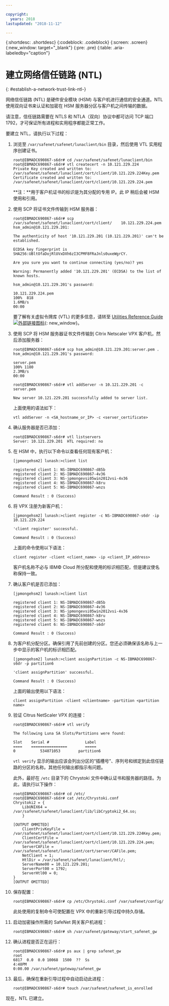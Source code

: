 ```yaml
---

copyright:
  years: 2018
lastupdated: "2018-11-12"

---
```


{:shortdesc: .shortdesc}
{:codeblock: .codeblock}
{:screen: .screen}
{:new_window: target="_blank"}
{:pre: .pre}
{:table: .aria-labeledby="caption"}

# 建立网络信任链路 (NTL)
{: #establish-a-network-trust-link-ntl-}

网络信任链路 (NTL) 是硬件安全模块 (HSM) 与客户机进行通信的安全通道。NTL 使用双向证书来认证和加密在 HSM 服务器分区与客户机之间传输的数据。

请注意，信任链路需要在 NTLS 和 NTLA（双向）协议中都可访问 TCP 端口 1792，才可保证所有进程和实用程序都能正常工作。

要建立 NTL，请执行以下过程：

1.	浏览至 `/var/safenet/safenet/lunaclient/bin` 目录，然后使用 VTL 实用程序创建证书。

	```
	root@IBMADC690867-s6dr# cd /var/safenet/safenet/lunaclient/bin
	root@IBMADC690867-s6dr# vtl createcert -n 10.121.229.224
	Private Key created and written to: /var/safenet/safenet/lunaclient/cert/client/10.121.229.224Key.pem
	Certificate created and written to: /var/safenet/safenet/lunaclient/cert/client/10.121.229.224.pem
	```

	**注：**用于客户机证书的标识是为其分配的专用 IP。此 IP 稍后会被 HSM 使用和引用。

2. 使用 SCP 将证书文件传输到 HSM 服务器：

	```
	root@IBMADC690867-s6dr# scp /var/safenet/safenet/lunaclient/cert/client/	10.121.229.224.pem hsm_admin@10.121.229.201:

	The authenticity of host '10.121.229.201 (10.121.229.201)' can't be established.

	ECDSA key fingerprint is SHA256:UBltOfaDojRlUVxDXh6zI3CPMF8FRaJnls0uxeWgrCY.

	Are you sure you want to continue connecting (yes/no)? yes

	Warning: Permanently added '10.121.229.201' (ECDSA) to the list of known hosts.

	hsm_admin@10.121.229.201's password:

	10.121.229.224.pem                                                 
	100%  818     	
	1.6MB/s   
	00:00
	```

	要了解有关虚拟令牌库 (VTL) 的更多信息，请转至 [Utilities Reference Guide ![外部链接图标](../../icons/launch-glyph.svg "外部链接图标")](https://public.dhe.ibm.com/cloud/bluemix/network/vpx/utilities_reference_guide.pdf){: new_window}。

3.	使用 SCP 将 HSM 服务器证书文件传输到 Citrix Netscaler VPX 客户机，然后添加服务器：

	```
	root@IBMADC690867-s6dr# scp hsm_admin@10.121.229.201:server.pem .
	hsm_admin@10.121.229.201's password:

	server.pem                                                         
	100% 1180     	
	2.3MB/s   
	00:00

	root@IBMADC690867-s6dr# vtl addServer -n 10.121.229.201 -c server.pem

	New server 10.121.229.201 successfully added to server list.
	```

	上面使用的语法如下：

	```
	vtl addServer -n <SA_hostname_or_IP> -c <server_certificate>
	```

3. 确认服务器是否已添加：

	```
	root@IBMADC690867-s6dr# vtl listservers
	Server: 10.121.229.201  HTL required: no
	```

4.	在 HSM 中，执行以下命令以查看任何现有客户机：

	```
	[jpmongehsm2] lunash:>client list

	registered client 1: NS-IBMADC690867-d85b
	registered client 2: NS-IBMADC690867-4v36
	registered client 3: NS-jpmongevsi05win2012vsi-4v36
	registered client 4: NS-IBMADC690867-k8ru
	registered client 5: NS-IBMADC690867-wnzs

	Command Result : 0 (Success)
	```

5.	将 VPX 注册为新客户机：

	```
	[jpmongehsm2] lunash:>client register -c NS-IBMADC690867-s6dr -ip 10.121.229.224

	'client register' successful.

	Command Result : 0 (Success)
	```

	上面的命令使用以下语法：

	```
	client register -client <client_name> -ip <client_IP_address>
	```

	客户机名称不必与 IBM© Cloud 所分配和使用的标识相匹配，但是建议使名称保持一致。

6. 确认客户机是否已添加：

	```
	[jpmongehsm2] lunash:>client list

	registered client 1: NS-IBMADC690867-d85b
	registered client 2: NS-IBMADC690867-4v36
	registered client 3: NS-jpmongevsi05win2012vsi-4v36
	registered client 4: NS-IBMADC690867-k8ru
	registered client 5: NS-IBMADC690867-wnzs
	registered client 6: NS-IBMADC690867-s6dr

	Command Result : 0 (Success)
	```

7. 为客户机分配分区。确保引用了先前创建的分区。您还必须确保该名称与上一步中显示的客户机的标识相匹配。

	```
	[jpmongehsm2] lunash:>client assignPartition -c NS-IBMADC690867-s6dr -p partition6

	'client assignPartition' successful.

	Command Result : 0 (Success)
	```

	上面的输出使用以下语法：

	```
	client assignPartition -client <clientname> -partition <partition name>
	```

8.	验证 Citrus NetScaler VPX 的连接：

	```
	root@IBMADC690867-s6dr# vtl verify

	The following Luna SA Slots/Partitions were found:

	Slot    Serial #                Label
	====    ================        =====
	0           534071053        partition6
	```

	`vtl verify` 显示的输出应该会列出分区的“插槽号”、序列号和绑定到此信任链路的分区的名称。其他任何输出都指示有问题。

	此外，最好在 `/etc` 目录下的 Chrystoki 文件中确认证书和服务器的路径。为此，请执行以下操作：

	```
	root@IBMADC690867-s6dr# cd /etc/
	root@IBMADC690867-s6dr# cat /etc/Chrystoki.conf
	Chrystoki2 = {
		LibUNIX64 = /var/safenet/safenet/lunaclient/lib/libCryptoki2_64.so;
		}

	[OUTPUT OMMITED]
		ClientPrivKeyFile = /var/safenet/safenet/lunaclient/cert/client/10.121.229.224Key.pem;
		ClientCertFile = /var/safenet/safenet/lunaclient/cert/client/10.121.229.224.pem;
		ServerCAFile = /var/safenet/safenet/lunaclient/cert/server/CAFile.pem;
		NetClient = 1;
		HtlDir = /var/safenet/safenet/lunaclient/htl/;
		ServerName00 = 10.121.229.201;
		ServerPort00 = 1792;
		ServerHtl00 = 0;
	}
	[OUTPUT OMITTED]
	```

9.	保存配置：

	```
	root@IBMADC690867-s6dr# cp /etc/Chrystoki.conf /var/safenet/config/
	```

	此处使用的复制命令可使配置在 VPX 中的重新引导过程中持久存储。

10.	启动加密操作所需的 SafeNet 网关客户机进程：

	```
	root@IBMADC690867-s6dr# sh /var/safenet/gateway/start_safenet_gw
	```

11. 确认进程是否正在运行：

	```
	root@IBMADC690867-s6dr# ps aux | grep safenet_gw
	root       
	6817  0.0  0.0 10068  1500  ??  Ss    
	4:48PM   
	0:00.00 /var/safenet/gateway/safenet_gw
	```

12. 最后，确保在重新引导过程中自动启动此进程：

	```
	root@IBMADC690867-s6dr# touch /var/safenet/safenet_is_enrolled
	```

现在，NTL 已建立。
